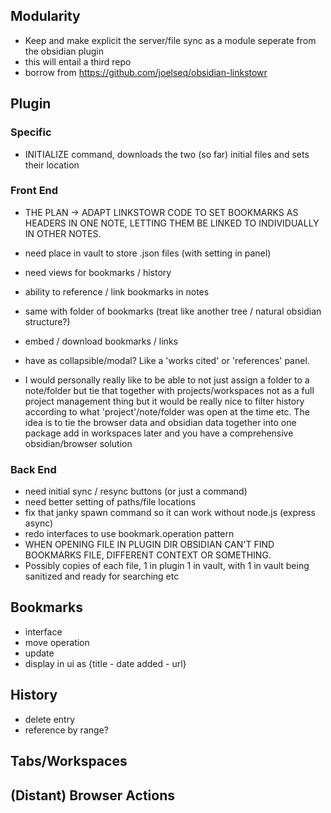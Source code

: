 ## Modularity
- Keep and make explicit the server/file sync as a module seperate from the obsidian plugin
- this will entail a third repo
- borrow from https://github.com/joelseq/obsidian-linkstowr

## Plugin
### Specific
- INITIALIZE command, downloads the two (so far) initial files and sets their location

### Front End

- THE PLAN -> ADAPT LINKSTOWR CODE TO SET BOOKMARKS AS HEADERS IN ONE NOTE, LETTING THEM BE LINKED TO INDIVIDUALLY IN OTHER NOTES.

- need place in vault to store .json files (with setting in panel)
- need views for bookmarks / history
- ability to reference / link bookmarks in notes
- same with folder of bookmarks (treat like another tree / natural obsidian structure?)
- embed / download bookmarks / links
- have as collapsible/modal? Like a 'works cited' or 'references' panel.
- I would personally really like to be able to not just assign a folder to a note/folder but tie that together with projects/workspaces
    not as a full project management thing but it would be really nice to filter history according to what 'project'/note/folder was open at the 
    time etc. The idea is to tie the browser data and obsidian data together into one package
    add in workspaces later and you have a comprehensive obsidian/browser solution

### Back End
- need initial sync / resync buttons (or just a command)
- need better setting of paths/file locations
- fix that janky spawn command so it can work without node.js (express async)
- redo interfaces to use bookmark.operation pattern
- WHEN OPENING FILE IN PLUGIN DIR OBSIDIAN CAN'T FIND BOOKMARKS FILE, DIFFERENT CONTEXT OR SOMETHING.
- Possibly copies of each file, 1 in plugin 1 in vault, with 1 in vault being sanitized and ready for searching etc

## Bookmarks
- interface
- move operation
- update
- display in ui as {title - date added - url}

## History
- delete entry
- reference by range?

## Tabs/Workspaces

## (Distant) Browser Actions

